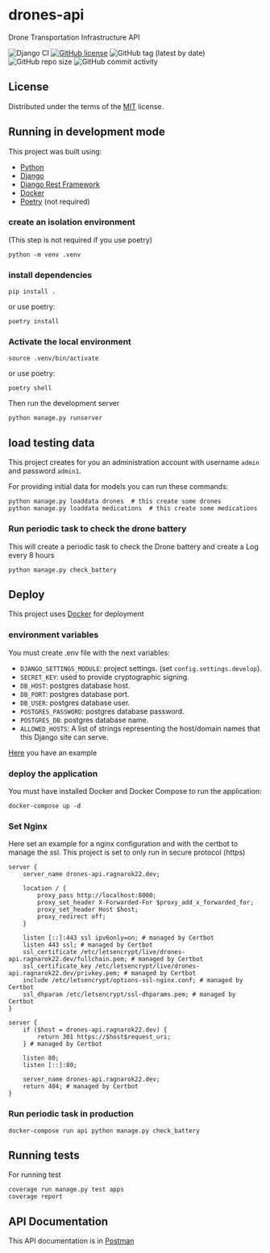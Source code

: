 # drones-api

Drone Transportation Infrastructure API

![Django CI](https://github.com/ragnarok22/drones_api/actions/workflows/django-test.yml/badge.svg)
[![GitHub license](https://img.shields.io/github/license/ragnarok22/drones_api)](https://github.com/ragnarok22/drones_api/blob/main/LICENSE)
![GitHub tag (latest by date)](https://img.shields.io/github/v/tag/ragnarok22/drones_api)
![GitHub repo size](https://img.shields.io/github/repo-size/ragnarok22/drones_api)
![GitHub commit activity](https://img.shields.io/github/commit-activity/w/ragnarok22/drones_api)

## License

Distributed under the terms of the [MIT](LICENSE) license.

## Running in development mode
This project was built using:
- [Python](https://python.org)
- [Django](https://djangoproject.com)
- [Django Rest Framework](https://django-rest-framework.org)
- [Docker](https://docker.com)
- [Poetry](https://python-poetry.org) (not required)

### create an isolation environment

(This step is not required if you use poetry)

```shell
python -m venv .venv
```

### install dependencies

```shell
pip install .
```

or use poetry:

```shell
poetry install
```

### Activate the local environment

```shell
source .venv/bin/activate
```

or use poetry:

```shell
poetry shell
```

Then run the development server

```shell
python manage.py runserver
```

## load testing data
This project creates for you an administration account with username `admin` and password `admin1`.

For providing initial data for models you can run these commands:

```shell
python manage.py loaddata drones  # this create some drones
python manage.py loaddata medications  # this create some medications
```

### Run periodic task to check the drone battery
This will create a periodic task to check the Drone battery and create a Log every 8 hours
```shell
python manage.py check_battery
```

## Deploy

This project uses [Docker](https://www.docker.com) for deployment

### environment variables

You must create .env file with the next variables:

- `DJANGO_SETTINGS_MODULE`: project settings. (set `config.settings.develop`).
- `SECRET_KEY`: used to provide cryptographic signing.
- `DB_HOST`: postgres database host.
- `DB_PORT`: postgres database port.
- `DB_USER`: postgres database user.
- `POSTGRES_PASSWORD`: postgres database password.
- `POSTGRES_DB`: postgres database name.
- `ALLOWED_HOSTS`: A list of strings representing the host/domain names that this Django site can serve.

[Here](.env-example) you have an example

### deploy the application

You must have installed Docker and Docker Compose to run the application:

```shell
docker-compose up -d
```

### Set Nginx

Here set an example for a nginx configuration and with the certbot to manage the ssl.
This project is set to only run in secure protocol (https)

    server {
        server_name drones-api.ragnarok22.dev;

        location / {
            proxy_pass http://localhost:8000;
            proxy_set_header X-Forwarded-For $proxy_add_x_forwarded_for;
            proxy_set_header Host $host;
            proxy_redirect off;
        }
    
        listen [::]:443 ssl ipv6only=on; # managed by Certbot
        listen 443 ssl; # managed by Certbot
        ssl_certificate /etc/letsencrypt/live/drones-api.ragnarok22.dev/fullchain.pem; # managed by Certbot
        ssl_certificate_key /etc/letsencrypt/live/drones-api.ragnarok22.dev/privkey.pem; # managed by Certbot
        include /etc/letsencrypt/options-ssl-nginx.conf; # managed by Certbot
        ssl_dhparam /etc/letsencrypt/ssl-dhparams.pem; # managed by Certbot
    }
    
    server {
        if ($host = drones-api.ragnarok22.dev) {
            return 301 https://$host$request_uri;
        } # managed by Certbot
    
        listen 80;
        listen [::]:80;

        server_name drones-api.ragnarok22.dev;
        return 404; # managed by Certbot
    }

### Run periodic task in production

```shell
docker-compose run api python manage.py check_battery
```

## Running tests
For running test

```
coverage run manage.py test apps
coverage report
```

## API Documentation
This API documentation is in [Postman](https://documenter.getpostman.com/view/8475386/2s8YKGjgb2)